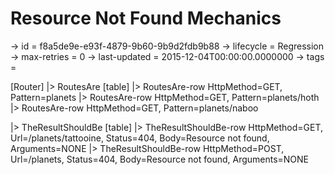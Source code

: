 # Resource Not Found Mechanics

-> id = f8a5de9e-e93f-4879-9b60-9b9d2fdb9b88
-> lifecycle = Regression
-> max-retries = 0
-> last-updated = 2015-12-04T00:00:00.0000000
-> tags = 

[Router]
|> RoutesAre
    [table]
    |> RoutesAre-row HttpMethod=GET, Pattern=planets
    |> RoutesAre-row HttpMethod=GET, Pattern=planets/hoth
    |> RoutesAre-row HttpMethod=GET, Pattern=planets/naboo

|> TheResultShouldBe
    [table]
    |> TheResultShouldBe-row HttpMethod=GET, Url=/planets/tattooine, Status=404, Body=Resource not found, Arguments=NONE
    |> TheResultShouldBe-row HttpMethod=POST, Url=/planets, Status=404, Body=Resource not found, Arguments=NONE

~~~
